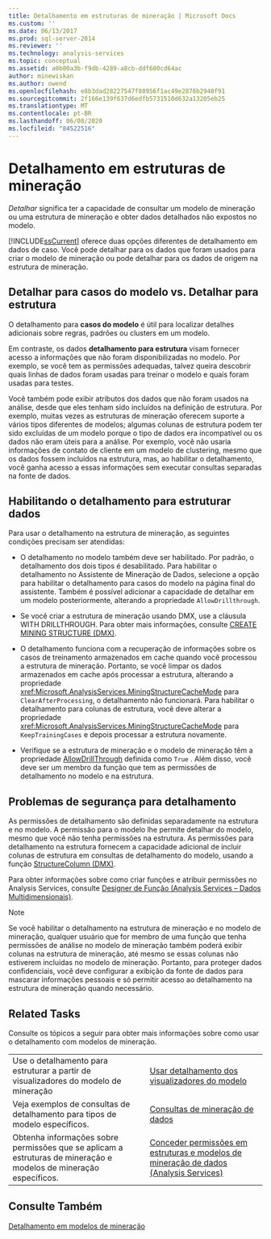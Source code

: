 ```yaml
---
title: Detalhamento em estruturas de mineração | Microsoft Docs
ms.custom: ''
ms.date: 06/13/2017
ms.prod: sql-server-2014
ms.reviewer: ''
ms.technology: analysis-services
ms.topic: conceptual
ms.assetid: a0b00a3b-f9db-4289-a8cb-ddf600cd64ac
author: minewiskan
ms.author: owend
ms.openlocfilehash: e8b3dad28227547f88956f1ac49e2878b2940f91
ms.sourcegitcommit: 2f166e139f637d6edfb5731510d632a13205eb25
ms.translationtype: MT
ms.contentlocale: pt-BR
ms.lasthandoff: 06/08/2020
ms.locfileid: "84522516"
---
```

# <a name="drillthrough-on-mining-structures"></a>Detalhamento em estruturas de mineração
  *Detalhar* significa ter a capacidade de consultar um modelo de mineração ou uma estrutura de mineração e obter dados detalhados não expostos no modelo.  
  
 [!INCLUDE[ssCurrent](../../includes/sscurrent-md.md)] oferece duas opções diferentes de detalhamento em dados de caso. Você pode detalhar para os dados que foram usados para criar o modelo de mineração ou pode detalhar para os dados de origem na estrutura de mineração.  
  
## <a name="drillthrough-to-model-cases-vs-drillthrough-to-structure"></a>Detalhar para casos do modelo vs. Detalhar para estrutura  
 O detalhamento para **casos do modelo** é útil para localizar detalhes adicionais sobre regras, padrões ou clusters em um modelo.  
  
 Em contraste, os dados **detalhamento para estrutura** visam fornecer acesso a informações que não foram disponibilizadas no modelo. Por exemplo, se você tem as permissões adequadas, talvez queira descobrir quais linhas de dados foram usadas para treinar o modelo e quais foram usadas para testes.  
  
 Você também pode exibir atributos dos dados que não foram usados na análise, desde que eles tenham sido incluídos na definição de estrutura. Por exemplo, muitas vezes as estruturas de mineração oferecem suporte a vários tipos diferentes de modelos; algumas colunas de estrutura podem ter sido excluídas de um modelo porque o tipo de dados era incompatível ou os dados não eram úteis para a análise. Por exemplo, você não usaria informações de contato de cliente em um modelo de clustering, mesmo que os dados fossem incluídos na estrutura, mas, ao habilitar o detalhamento, você ganha acesso a essas informações sem executar consultas separadas na fonte de dados.  
  
## <a name="enabling-drillthrough-to-structure-data"></a>Habilitando o detalhamento para estruturar dados  
 Para usar o detalhamento na estrutura de mineração, as seguintes condições precisam ser atendidas:  
  
-   O detalhamento no modelo também deve ser habilitado. Por padrão, o detalhamento dos dois tipos é desabilitado. Para habilitar o detalhamento no Assistente de Mineração de Dados, selecione a opção para habilitar o detalhamento para casos do modelo na página final do assistente. Também é possível adicionar a capacidade de detalhar em um modelo posteriormente, alterando a propriedade `AllowDrillthrough`.  
  
-   Se você criar a estrutura de mineração usando DMX, use a cláusula WITH DRILLTHROUGH. Para obter mais informações, consulte [CREATE MINING STRUCTURE &#40;DMX&#41;](/sql/dmx/create-mining-structure-dmx).  
  
-   O detalhamento funciona com a recuperação de informações sobre os casos de treinamento armazenados em cache quando você processou a estrutura de mineração. Portanto, se você limpar os dados armazenados em cache após processar a estrutura, alterando a propriedade <xref:Microsoft.AnalysisServices.MiningStructureCacheMode> para `ClearAfterProcessing`, o detalhamento não funcionará. Para habilitar o detalhamento para colunas de estrutura, você deve alterar a propriedade <xref:Microsoft.AnalysisServices.MiningStructureCacheMode> para `KeepTrainingCases` e depois processar a estrutura novamente.  
  
-   Verifique se a estrutura de mineração e o modelo de mineração têm a propriedade [AllowDrillThrough](https://docs.microsoft.com/bi-reference/assl/properties/allowdrillthrough-element-assl) definida como `True` . Além disso, você deve ser um membro da função que tem as permissões de detalhamento no modelo e na estrutura.  
  
## <a name="security-issues-for-drillthrough"></a>Problemas de segurança para detalhamento  
 As permissões de detalhamento são definidas separadamente na estrutura e no modelo. A permissão para o modelo lhe permite detalhar do modelo, mesmo que você não tenha permissões na estrutura. As permissões para detalhamento na estrutura fornecem a capacidade adicional de incluir colunas de estrutura em consultas de detalhamento do modelo, usando a função [StructureColumn &#40;DMX&#41;](/sql/dmx/structurecolumn-dmx).  
  
 Para obter informações sobre como criar funções e atribuir permissões no Analysis Services, consulte [Designer de Função &#40;Analysis Services – Dados Multidimensionais&#41;](https://msdn.microsoft.com/library/ms189696(v=sql.120).aspx).  
  
> [!NOTE]  
>  Se você habilitar o detalhamento na estrutura de mineração e no modelo de mineração, qualquer usuário que for membro de uma função que tenha permissões de análise no modelo de mineração também poderá exibir colunas na estrutura de mineração, até mesmo se essas colunas não estiverem incluídas no modelo de mineração. Portanto, para proteger dados confidenciais, você deve configurar a exibição da fonte de dados para mascarar informações pessoais e só permitir acesso ao detalhamento na estrutura de mineração quando necessário.  
  
## <a name="related-tasks"></a>Related Tasks  
 Consulte os tópicos a seguir para obter mais informações sobre como usar o detalhamento com modelos de mineração.  
  
|||  
|-|-|  
|Use o detalhamento para estruturar a partir de visualizadores do modelo de mineração|[Usar detalhamento dos visualizadores do modelo](use-drillthrough-from-the-model-viewers.md)|  
|Veja exemplos de consultas de detalhamento para tipos de modelo específicos.|[Consultas de mineração de dados](data-mining-queries.md)|  
|Obtenha informações sobre permissões que se aplicam a estruturas de mineração e modelos de mineração específicos.|[Conceder permissões em estruturas e modelos de mineração de dados &#40;Analysis Services&#41;](../multidimensional-models/grant-permissions-on-data-mining-structures-and-models-analysis-services.md)|  
  
## <a name="see-also"></a>Consulte Também  
 [Detalhamento em modelos de mineração](drillthrough-on-mining-models.md)  
  
  
